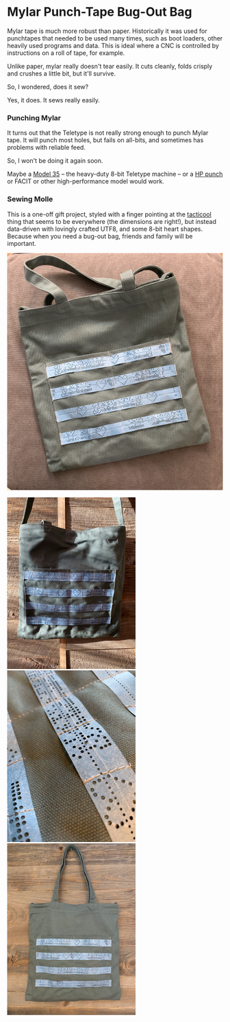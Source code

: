 # Mylar Punch-Tape Bug-Out Bag

Mylar tape is much more robust than paper.  Historically it was used for punchtapes that needed to be used many times, such as boot loaders, other heavily used programs and data.  This is ideal where a CNC is controlled by instructions on a roll of tape, for example.

Unlike paper, mylar really doesn't tear easily.  It cuts cleanly, folds crisply and crushes a little bit, but it'll survive.

So, I wondered, does it sew?

Yes, it does.  It sews really easily.

### Punching Mylar

It turns out that the Teletype is not really strong enough to punch Mylar tape.  It will punch most holes, but fails on all-bits, and sometimes has problems with reliable feed.

So, I won't be doing it again soon.


Maybe a [Model 35](http://www.navy-radio.com/manuals/tty/35-brochure-1966.pdf) – the heavy-duty 8-bit Teletype machine – or a [HP punch](http://www.hpmuseum.net/display_item.php?hw=282) or FACIT or other high-performance model would work. 

### Sewing Molle

This is a one-off gift project, styled with a finger pointing at the [tacticool](https://taskandpurpose.com/theres-something-molle-guide-making-civilian-life-tacticool) thing that seems to be everywhere (the dimensions are right!), but instead data-driven with lovingly crafted UTF8, and some 8-bit heart shapes.  Because when you need a bug-out bag, friends and family will be important.

[![Mylar bag](../pix/mylar03_900.jpg)](../pix/mylar03.jpg)

[![Mylar bag](../pix/mylar01_300.jpg)](../pix/mylar01.jpg)
[![Mylar bag](../pix/mylar02_300.jpg)](../pix/mylar02.jpg)
[![Mylar bag](../pix/mylar04_300.jpg)](../pix/mylar04.jpg)
